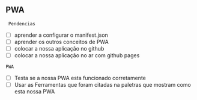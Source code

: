 ## PWA

` Pendencias` 

- [ ] aprender a configurar o manifest.json
- [ ] aprender os outros conceitos de PWA
- [ ] colocar a nossa aplicação no github
- [ ] colocar a nossa aplicação no ar com github pages

` PWA `

- [ ] Testa se a nossa PWA esta funcionado corretamente
- [ ] Usar as Ferramentas que foram citadas na paletras que mostram como esta nossa PWA 